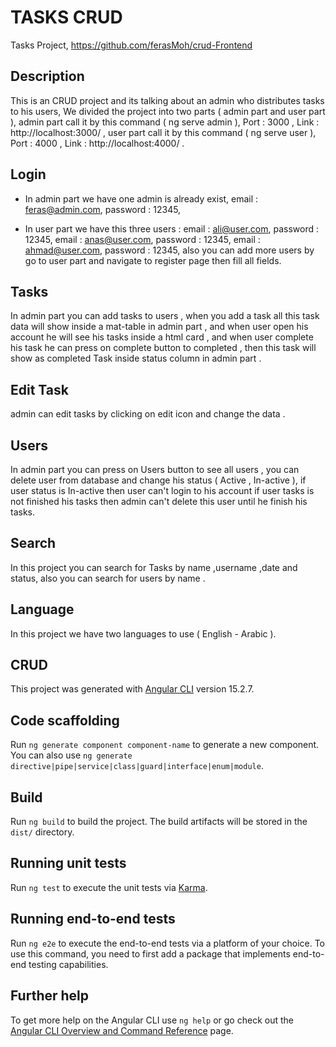 # TASKS CRUD
Tasks Project,
https://github.com/ferasMoh/crud-Frontend

## Description
This is an CRUD project and its talking about an admin who distributes tasks to his users,
We divided the project into two parts ( admin part and user part ),
admin part call it by this command ( ng serve admin ),
   Port : 3000  ,   Link : http://localhost:3000/ ,
user part call it by this command ( ng serve user ),
   Port : 4000  ,   Link : http://localhost:4000/ .

## Login
* In admin part we have one admin is already exist,
    email : feras@admin.com,
    password : 12345,


* In user part we have this three users :
    email : ali@user.com,
	password : 12345,
	email : anas@user.com,
	password : 12345,
    email : ahmad@user.com,
	password : 12345,
also you can add more users by go to user part and navigate to register page then fill all fields.


## Tasks
In admin part you can add tasks to users ,
when you add a task all this task data will show inside a mat-table in admin part ,
and when user open his account he will see his tasks inside a html card ,
and when user complete his task he can press on complete button to completed ,
then this task will show as completed Task inside status column in admin part .

## Edit Task
admin can edit tasks by clicking on edit icon and change the data .

## Users
In admin part you can press on Users button to see all users ,
you can delete user from database and change his status ( Active , In-active ),
if user status is In-active then user can't login to his account
if user tasks is not finished his tasks then admin can't delete this user until he finish his tasks.

## Search
In this project you can search for Tasks by name ,username ,date and status,
also you can search for users by name .

## Language
In this project we have two languages to use ( English - Arabic ).


## CRUD

This project was generated with [Angular CLI](https://github.com/angular/angular-cli) version 15.2.7.


## Code scaffolding

Run `ng generate component component-name` to generate a new component. You can also use `ng generate directive|pipe|service|class|guard|interface|enum|module`.

## Build

Run `ng build` to build the project. The build artifacts will be stored in the `dist/` directory.

## Running unit tests

Run `ng test` to execute the unit tests via [Karma](https://karma-runner.github.io).

## Running end-to-end tests

Run `ng e2e` to execute the end-to-end tests via a platform of your choice. To use this command, you need to first add a package that implements end-to-end testing capabilities.

## Further help

To get more help on the Angular CLI use `ng help` or go check out the [Angular CLI Overview and Command Reference](https://angular.io/cli) page.
